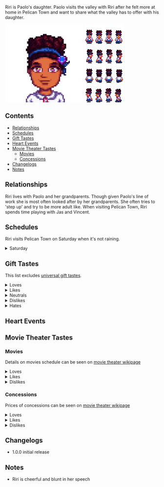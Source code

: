 Riri is Paolo's daughter. Paolo visits the valley with Riri after he felt more at home in Pelican Town and want to share what the valley has to offer with his daughter.

![](Images/Riri_portrait.png) ![](Images/Riri_sprites.png)

## Contents

* [Relationships](#relationships)
* [Schedules](#schedules)
* [Gift Tastes](#gift-tastes)
* [Heart Events](#heart-events)
* [Movie Theater Tastes](#movie-theater-tastes)
  * [Movies](#movies)
  * [Concessions](#concessions)
* [Changelogs](#changelogs)
* [Notes](#notes)

## Relationships

Riri lives with Paolo and her grandparents. Though given Paolo's line of work she is most often looked after by her grandparents. She often tries to 'step up' and try to be more adult like. When visiting Pelican Town, Riri spends time playing with Jas and Vincent.

## Schedules

Riri visits Pelican Town on Saturday when it's not raining.
<details>
  <summary>Saturday</summary>
  <b>Play Time</b>
  <table>
   <tr><th>Time</th><th>Location</th></tr>
   <tr><td>09.00</td><td>From inside the bus goes to meet the town's children near the graveyard</td></tr>
   <tr><td>12.00</td><td>Goes to play on the playground</td></tr>
   <tr><td>17.00</td><td>Goes to bus stop to catch a ride home</td></tr>
  </table>
</details>

## Gift Tastes

This list excludes [universal gift tastes](https://stardewvalleywiki.com/Friendship#Universal_Gifts).
<details>
  <summary>Loves</summary>
  <ul>
    <li><a href="https://stardewvalleywiki.com/Banana_Pudding">Banana Pudding</a></li>
    <li><a href="https://stardewvalleywiki.com/Blue_Jazz">Blue Jazz</a></li>
    <li><a href="https://stardewvalleywiki.com/Glazed_Yam">Glazed Yam</a></li>
    <li><a href="https://stardewvalleywiki.com/Poppyseed_Muffin">Poppyseed Muffin</a></li>
    <li><a href="https://stardewvalleywiki.com/Mango_Sticky_Rice">Mango Sticky Rice</a></li>
  </ul>
</details>
<details>
  <summary>Likes</summary>
  <ul>
    <li><a href="https://stardewvalleywiki.com/Coconut">Coconut</a></li>
    <li><a href="https://stardewvalleywiki.com/Coconut">Sugar</a></li>
  </ul>
</details>
<details>
  <summary>Neutrals</summary>
  <ul>
    <li>All milk</li>
  </ul>
</details>
<details>
  <summary>Dislikes</summary>
  <ul>
    <li><a href="https://stardewvalleywiki.com/Blackberry">Blackberry</a></li>
    <li><a href="https://stardewvalleywiki.com/Triple_Shot_Espresso">Triple Shot Espresso</a></li>
    <li><a href="https://stardewvalleywiki.com/Coffee">Coffee</a></li>
  </ul>
</details>
<details>
  <summary>Hates</summary>
  <ul>
    <li><a href="https://stardewvalleywiki.com/Rabbit%27s_Foot">Rabbit's Foot</a></li>
  </ul>
</details>

## Heart Events

## Movie Theater Tastes

### Movies

Details on movies schedule can be seen on [movie theater wikipage](https://stardewvalleywiki.com/Movie_Theater#Movies)
<details>
  <summary>Loves</summary>
  <ul>
    <li>The Brave Little Sapling</li>
    <li>It Howls In The Rain</li>
    <li>Wumbus</li>
  </ul>
</details>

<details>
  <summary>Likes</summary>
  <ul>
    <li>Journey Of The Prairie King: The Motion Picture</li>
  </ul>
</details>

<details>
  <summary>Dislikes</summary>
  <ul>
    <li>The Miracle At Coldstar Ranch</li>
    <li>Mysterium</li>
    <li>Natural Wonders: Exploring Our Vibrant World</li>
    <li>The Zuzu City Express</li>
  </ul>
</details>

### Concessions

Prices of concessions can be seen on [movie theater wikipage](https://stardewvalleywiki.com/Movie_Theater#Concessions)
<details>
  <summary>Loves</summary>
  <ul>
    <li>Cotton Candy</li>
    <li>Fries</li>
    <li>Ice Cream Sandwich</li>
    <li>Nachos</li>
    <li>Stardrop Sorbet</li>
  </ul>
</details>

<details>
  <summary>Likes</summary>
  <ul>
    <li>Salmon Burger</li>
    <li>Personal Pizza</li>
    <li>Panzanella Salad</li>
    <li>Apple Slices</li>
    <li>Cappuccino Mousse Cake</li>
    <li>Chocolate Popcorn</li>
    <li>Popcorn</li>
    <li>Sour Slimes</li>
    <li>Salted Peanuts</li>
    <li>Sour Slimes</li>
    <li>Truffle Popcorn</li>
  </ul>
</details>

<details>
  <summary>Dislikes</summary>
  <ul>
    <li>Black Licorice</li>
    
    <li>Hummus Snack Pack</li>
    <li>Jasmine Tea</li>
    <li>Jawbreaker</li>
    <li>Joja Cola</li>
    <li>JojaCorn</li>
    <li>Kale Smoothie</li>
    <li>Rock Candy</li>
    <li>Star Cookie</li>
  </ul>
</details>

## Changelogs

* 1.0.0 initial release

## Notes

* Riri is cheerful and blunt in her speech
